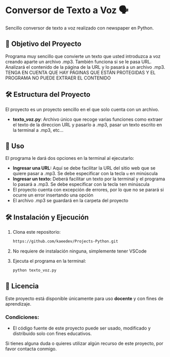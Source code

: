 # Conversor de Texto a Voz 🗣️

Sencillo conversor de texto a voz realizado con newspaper en Python.

## 🎯 Objetivo del Proyecto
Programa muy sencillo que convierte un texto que usted introduzca a voz creando aparte un archivo .mp3. También funciona si se le pasa URL. Analizará el contenido de la página de la URL y lo pasará a un archivo
.mp3. TENGA EN CUENTA QUE HAY PÁGINAS QUE ESTÁN PROTEGIDAS Y EL PROGRAMA NO PUEDE EXTRAER EL CONTENIDO

## 🛠️ Estructura del Proyecto

El proyecto es un proyecto sencillo en el que solo cuenta con un archivo.
- **texto_voz.py**: Archivo único que recoge varias funciones como extraer el texto de la direccion URL y pasarlo a .mp3, pasar un texto escrito en la terminal a .mp3, etc...


## 🚀 Uso

El programa le dará dos opciones en la terminal al ejecutarlo:
- **Ingresar una URL:** Aquí se debe facilitar la URL del sitio web que se quiere pasar a .mp3. Se debe especificar con la tecla `u` en minúscula
- **Ingresar un texto:** Deberá facilitar un texto por la terminal y el programa lo pasará a .mp3. Se debe especificar con la tecla `t`en minúscula
- El proyecto cuenta con excepción de errores, por lo que no se parará si ocurre un error insertando una opción
- El archivo .mp3 se guardará en la carpeta del proyecto
  
## 🛠️ Instalación y Ejecución

1. Clona este repositorio:
   ```bash
   https://github.com/kaeedev/Projects-Python.git
   
2. No requiere de instalación ninguna, simplemente tener VSCode

3. Ejecuta el programa en la terminal:
   
   ```bash
   python texto_voz.py

## 📝 Licencia

Este proyecto está disponible únicamente para uso **docente** y con fines de aprendizaje.

### Condiciones:
- El código fuente de este proyecto puede ser usado, modificado y distribuido solo con fines educativos.

Si tienes alguna duda o quieres utilizar algún recurso de este proyecto, por favor contacta conmigo.
